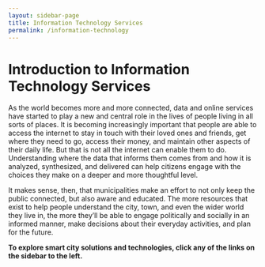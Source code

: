 ```yaml
---
layout: sidebar-page
title: Information Technology Services
permalink: /information-technology
---
```


# Introduction to Information Technology Services

As the world becomes more and more connected, data and online services have started to play a new and central role in the lives of people living in all sorts of places. It is becoming increasingly important that people are able to access the internet to stay in touch with their loved ones and friends, get where they need to go, access their money, and maintain other aspects of their daily life. But that is not all the internet can enable them to do. Understanding where the data that informs them comes from and how it is analyzed, synthesized, and delivered can help citizens engage with the choices they make on a deeper and more thoughtful level.

It makes sense, then, that municipalities make an effort to not only keep the public connected, but also aware and educated. The more resources that exist to help people understand the city, town, and even the wider world they live in, the more they’ll be able to engage politically and socially in an informed manner, make decisions about their everyday activities, and plan for the future.

**To explore smart city solutions and technologies, click any of the links on the sidebar to the left.**

